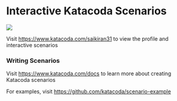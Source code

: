 # Interactive Katacoda Scenarios

[![](http://shields.katacoda.com/katacoda/saikiran31/count.svg)](https://www.katacoda.com/saikiran31 "Get your profile on Katacoda.com")

Visit https://www.katacoda.com/saikiran31 to view the profile and interactive scenarios

### Writing Scenarios
Visit https://www.katacoda.com/docs to learn more about creating Katacoda scenarios

For examples, visit https://github.com/katacoda/scenario-example
